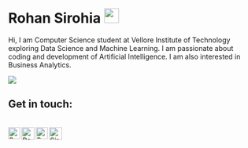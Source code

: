 # Rohan Sirohia&nbsp;<img src="https://s7.gifyu.com/images/giphyd453822f10cd1ba6.gif" width="30px">
Hi, I am Computer Science student at Vellore Institute of Technology exploring Data Science and Machine Learning. I am passionate about coding and development of Artificial Intelligence. I am also interested in Business Analytics.

![](https://github-readme-stats.vercel.app/api?username=RohanTrix&show_icons=true)
## Get in touch:
<br>

  <a href="https://www.linkedin.com/in/rohan-sirohia">
    <img align="left" alt="Rohan Sirohia | Linkedin" width="24px" src="https://github.com/TheDudeThatCode/TheDudeThatCode/blob/master/Assets/Linkedin.svg" />
  </a>
  <a href="https://twitter.com/sirohia_rohan">
    <img align="left" alt="Rohan Sirohia | Twitter" width="26px" src="https://github.com/TheDudeThatCode/TheDudeThatCode/blob/master/Assets/Twitter.svg" />
  </a>
  <a href="https://www.instagram.com/thedudethatcode/rohansirohia">
    <img align="left" alt="Rohan Sirohia | Instagram" width="24px" src="https://github.com/TheDudeThatCode/TheDudeThatCode/blob/master/Assets/Instagram.svg" />
  </a>
  <a href="mailto:rohanyeahyeah@gmail.com">
    <img align="left" alt="Sirohia | Gmail" width="26px" src="https://github.com/TheDudeThatCode/TheDudeThatCode/blob/master/Assets/Gmail.svg" />
  </a>
